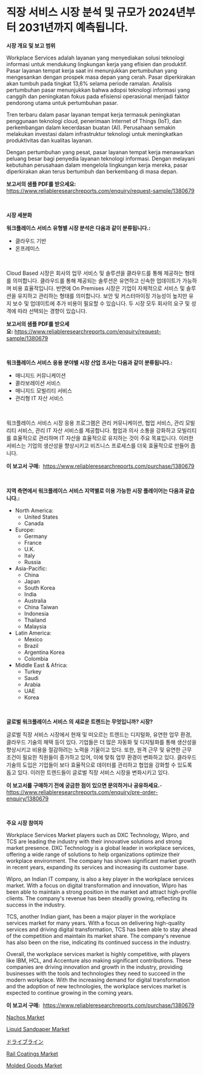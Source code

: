 <p><h1>직장 서비스 시장 분석 및 규모가 2024년부터 2031년까지 예측됩니다.</h1></p><p><strong>시장 개요 및 보고 범위</strong></p>
<p><p>Workplace Services adalah layanan yang menyediakan solusi teknologi informasi untuk mendukung lingkungan kerja yang efisien dan produktif. Pasar layanan tempat kerja saat ini menunjukkan pertumbuhan yang mengesankan dengan prospek masa depan yang cerah. Pasar diperkirakan akan tumbuh pada tingkat 13,6% selama periode ramalan. Analisis pertumbuhan pasar menunjukkan bahwa adopsi teknologi informasi yang canggih dan peningkatan fokus pada efisiensi operasional menjadi faktor pendorong utama untuk pertumbuhan pasar.</p><p>Tren terbaru dalam pasar layanan tempat kerja termasuk peningkatan penggunaan teknologi cloud, penerimaan Internet of Things (IoT), dan perkembangan dalam kecerdasan buatan (AI). Perusahaan semakin melakukan investasi dalam infrastruktur teknologi untuk meningkatkan produktivitas dan kualitas layanan.</p><p>Dengan pertumbuhan yang pesat, pasar layanan tempat kerja menawarkan peluang besar bagi penyedia layanan teknologi informasi. Dengan melayani kebutuhan perusahaan dalam mengelola lingkungan kerja mereka, pasar diperkirakan akan terus bertumbuh dan berkembang di masa depan.</p></p>
<p><strong>보고서의 샘플 PDF를 받으세요:</strong> <a href="https://www.reliableresearchreports.com/enquiry/request-sample/1380679">https://www.reliableresearchreports.com/enquiry/request-sample/1380679</a></p>
<p>&nbsp;</p>
<p><strong>시장 세분화</strong></p>
<p><strong>워크플레이스 서비스 유형별 시장 분석은 다음과 같이 분류됩니다.:</strong></p>
<p><ul><li>클라우드 기반</li><li>온프레미스</li></ul></p>
<p>&nbsp;</p>
<p><p>Cloud Based 시장은 회사의 업무 서비스 및 솔루션을 클라우드를 통해 제공하는 형태를 의미합니다. 클라우드를 통해 제공되는 솔루션은 유연하고 신속한 업데이트가 가능하며 비용 효율적입니다. 반면에 On Premises 시장은 기업이 자체적으로 서비스 및 솔루션을 유지하고 관리하는 형태를 의미합니다. 보안 및 커스터마이징 가능성이 높지만 유지 보수 및 업데이트에 추가 비용이 필요할 수 있습니다. 두 시장 모두 회사의 요구 및 성격에 따라 선택되는 경향이 있습니다.</p></p>
<p><strong>보고서의 샘플 PDF를 받으세요:</strong>&nbsp;<a href="https://www.reliableresearchreports.com/enquiry/request-sample/1380679">https://www.reliableresearchreports.com/enquiry/request-sample/1380679</a></p>
<p>&nbsp;</p>
<p><strong> 워크플레이스 서비스 응용 분야별 시장 산업 조사는 다음과 같이 분류됩니다.:</strong></p>
<p><ul><li>매니지드 커뮤니케이션</li><li>콜라보레이션 서비스</li><li>매니지드 모빌리티 서비스</li><li>관리형 IT 자산 서비스</li></ul></p>
<p>&nbsp;</p>
<p><p>워크플레이스 서비스 시장 응용 프로그램은 관리 커뮤니케이션, 협업 서비스, 관리 모빌리티 서비스, 관리 IT 자산 서비스를 제공합니다. 협업과 의사 소통을 강화하고 모빌리티를 효율적으로 관리하며 IT 자산을 효율적으로 유지하는 것이 주요 목표입니다. 이러한 서비스는 기업의 생산성을 향상시키고 비즈니스 프로세스를 더욱 효율적으로 만들어 줍니다.</p></p>
<p><strong>이 보고서 구매:</strong>&nbsp; <a href="https://www.reliableresearchreports.com/purchase/1380679">https://www.reliableresearchreports.com/purchase/1380679</a></p>
<p>&nbsp;</p>
<p><strong>지역 측면에서 워크플레이스 서비스 지역별로 이용 가능한 시장 플레이어는 다음과 같습니다.:</strong></p>
<p><ul>
    <li>
        North America:
        <ul>
            <li>United States</li>
            <li>Canada</li>
        </ul>
    </li>
    <li>
        Europe:
        <ul>
            <li>Germany</li>
            <li>France</li>
            <li>U.K.</li>
            <li>Italy</li>
            <li>Russia</li>
        </ul>
    </li>
    <li>
        Asia-Pacific:
        <ul>
            <li>China</li>
            <li>Japan</li>
            <li>South Korea</li>
            <li>India</li>
            <li>Australia</li>
            <li>China Taiwan</li>
            <li>Indonesia</li>
            <li>Thailand</li>
            <li>Malaysia</li>
        </ul>
    </li>
    <li>
        Latin America:
        <ul>
            <li>Mexico</li>
            <li>Brazil</li>
            <li>Argentina Korea</li>
            <li>Colombia</li>
        </ul>
    </li>
    <li>
        Middle East & Africa:
        <ul>
            <li>Turkey</li>
            <li>Saudi</li>
            <li>Arabia</li>
            <li>UAE</li>
            <li>Korea</li>
        </ul>
    </li>
    </ul></p>
<p>&nbsp;</p>
<p><strong>글로벌 워크플레이스 서비스 의 새로운 트렌드는 무엇입니까? 시장?</strong></p>
<p><p>글로벌 직장 서비스 시장에서 현재 및 떠오르는 트렌드는 디지털화, 유연한 업무 환경, 클라우드 기술의 채택 등이 있다. 기업들은 더 많은 자동화 및 디지털화를 통해 생산성을 향상시키고 비용을 절감하려는 노력을 기울이고 있다. 또한, 원격 근무 및 유연한 근무 조건이 필요한 직원들이 증가하고 있어, 이에 맞춰 업무 환경이 변화하고 있다. 클라우드 기술의 도입은 기업들이 보다 효율적으로 데이터를 관리하고 협업을 강화할 수 있도록 돕고 있다. 이러한 트렌드들이 글로벌 직장 서비스 시장을 변화시키고 있다.</p></p>
<p><strong>이 보고서를 구매하기 전에 궁금한 점이 있으면 문의하거나 공유하세요.</strong>- <a href="https://www.reliableresearchreports.com/enquiry/pre-order-enquiry/1380679">https://www.reliableresearchreports.com/enquiry/pre-order-enquiry/1380679</a></p>
<p>&nbsp;</p>
<p><strong>주요 시장 참여자</strong></p>
<p><p>Workplace Services Market players such as DXC Technology, Wipro, and TCS are leading the industry with their innovative solutions and strong market presence. DXC Technology is a global leader in workplace services, offering a wide range of solutions to help organizations optimize their workplace environment. The company has shown significant market growth in recent years, expanding its services and increasing its customer base.</p><p>Wipro, an Indian IT company, is also a key player in the workplace services market. With a focus on digital transformation and innovation, Wipro has been able to maintain a strong position in the market and attract high-profile clients. The company's revenue has been steadily growing, reflecting its success in the industry.</p><p>TCS, another Indian giant, has been a major player in the workplace services market for many years. With a focus on delivering high-quality services and driving digital transformation, TCS has been able to stay ahead of the competition and maintain its market share. The company's revenue has also been on the rise, indicating its continued success in the industry.</p><p>Overall, the workplace services market is highly competitive, with players like IBM, HCL, and Accenture also making significant contributions. These companies are driving innovation and growth in the industry, providing businesses with the tools and technologies they need to succeed in the modern workplace. With the increasing demand for digital transformation and the adoption of new technologies, the workplace services market is expected to continue growing in the coming years.</p></p>
<p><strong>이 보고서 구매:</strong>&nbsp;&nbsp;<a href="https://www.reliableresearchreports.com/purchase/1380679">https://www.reliableresearchreports.com/purchase/1380679</a></p>
<p><p><a href="https://view.publitas.com/reportprime-1/nachos-market-research-report-unlocks-analysis-on-the-market-financial-status-market-size-and-market-revenue-upto-2031/">Nachos Market</a></p><p><a href="https://github.com/lylyparadise/Market-Research-Report-List-2/blob/main/liquid-sandpaper-market.md">Liquid Sandpaper Market</a></p><p><a href="https://github.com/joaejkdzgyljvo6/Market-Research-Report-List-1/blob/main/5045702193203.md">ドライブライン</a></p><p><a href="https://github.com/johnbach50/Market-Research-Report-List-2/blob/main/rail-coatings-market.md">Rail Coatings Market</a></p><p><a href="https://issuu.com/reportprime-2/docs/molded-goods-market-size-2030.pptx">Molded Goods Market</a></p></p>
